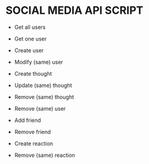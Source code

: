 # SOCIAL MEDIA API SCRIPT

- Get all users

- Get one user

- Create user

- Modify (same) user

- Create thought

- Update (same) thought

- Remove (same) thought

- Remove (same) user

- Add friend

- Remove friend

- Create reaction

- Remove (same) reaction

